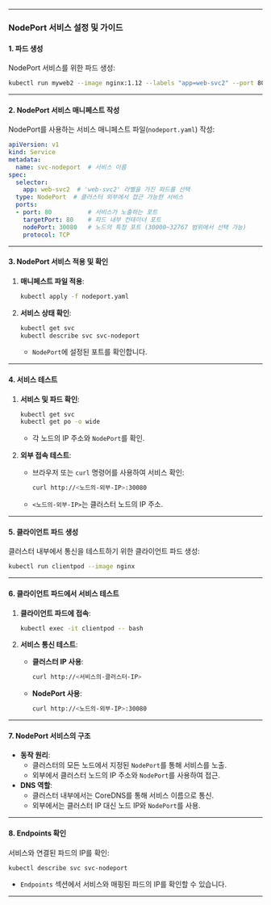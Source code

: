 
---
### NodePort 서비스 설정 및 가이드

#### 1. **파드 생성**

NodePort 서비스를 위한 파드 생성:

```bash
kubectl run myweb2 --image nginx:1.12 --labels "app=web-svc2" --port 80
```

---

#### 2. **NodePort 서비스 매니페스트 작성**

NodePort를 사용하는 서비스 매니페스트 파일(`nodeport.yaml`) 작성:

```yaml
apiVersion: v1
kind: Service
metadata:
  name: svc-nodeport  # 서비스 이름
spec:
  selector:
    app: web-svc2  # 'web-svc2' 라벨을 가진 파드를 선택
  type: NodePort  # 클러스터 외부에서 접근 가능한 서비스
  ports:
  - port: 80          # 서비스가 노출하는 포트
    targetPort: 80    # 파드 내부 컨테이너 포트
    nodePort: 30080   # 노드의 특정 포트 (30000~32767 범위에서 선택 가능)
    protocol: TCP
```

---

#### 3. **NodePort 서비스 적용 및 확인**

1. **매니페스트 파일 적용**:
    
    ```bash
    kubectl apply -f nodeport.yaml
    ```
    
2. **서비스 상태 확인**:
    
    ```bash
    kubectl get svc
    kubectl describe svc svc-nodeport
    ```
    
    - `NodePort`에 설정된 포트를 확인합니다.

---

#### 4. **서비스 테스트**

1. **서비스 및 파드 확인**:
    
    ```bash
    kubectl get svc
    kubectl get po -o wide
    ```
    
    - 각 노드의 IP 주소와 `NodePort`를 확인.
2. **외부 접속 테스트**:
    
    - 브라우저 또는 `curl` 명령어를 사용하여 서비스 확인:
        
        ```bash
        curl http://<노드의-외부-IP>:30080
        ```
        
    - `<노드의-외부-IP>`는 클러스터 노드의 IP 주소.

---

#### 5. **클라이언트 파드 생성**

클러스터 내부에서 통신을 테스트하기 위한 클라이언트 파드 생성:

```bash
kubectl run clientpod --image nginx
```

---

#### 6. **클라이언트 파드에서 서비스 테스트**

1. **클라이언트 파드에 접속**:
    
    ```bash
    kubectl exec -it clientpod -- bash
    ```
    
2. **서비스 통신 테스트**:
    
    - **클러스터 IP 사용**:
        
        ```bash
        curl http://<서비스의-클러스터-IP>
        ```
        
    - **NodePort 사용**:
        
        ```bash
        curl http://<노드의-외부-IP>:30080
        ```
        

---

#### 7. **NodePort 서비스의 구조**

- **동작 원리**:
    - 클러스터의 모든 노드에서 지정된 `NodePort`를 통해 서비스를 노출.
    - 외부에서 클러스터 노드의 IP 주소와 `NodePort`를 사용하여 접근.
- **DNS 역할**:
    - 클러스터 내부에서는 CoreDNS를 통해 서비스 이름으로 통신.
    - 외부에서는 클러스터 IP 대신 노드 IP와 `NodePort`를 사용.

---

#### 8. **Endpoints 확인**

서비스와 연결된 파드의 IP를 확인:

```bash
kubectl describe svc svc-nodeport
```

- `Endpoints` 섹션에서 서비스와 매핑된 파드의 IP를 확인할 수 있습니다.

---
